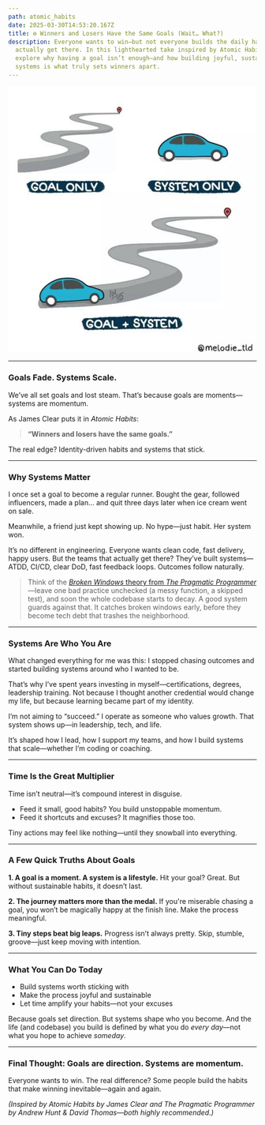 ```yaml
---
path: atomic_habits
date: 2025-03-30T14:53:20.167Z
title: ⚙️ Winners and Losers Have the Same Goals (Wait… What?)
description: Everyone wants to win—but not everyone builds the daily habits to
  actually get there. In this lighthearted take inspired by Atomic Habits, we
  explore why having a goal isn’t enough—and how building joyful, sustainable
  systems is what truly sets winners apart.
---
```

![Goal vs System](../assets/goal-vs-system.png "Goal vs System")

- - -

### Goals Fade. Systems Scale.

We’ve all set goals and lost steam. That’s because goals are moments—systems are momentum.

As James Clear puts it in *Atomic Habits*:

> **“Winners and losers have the same goals.”**

The real edge? Identity-driven habits and systems that stick.

- - -

### Why Systems Matter

I once set a goal to become a regular runner. Bought the gear, followed influencers, made a plan… and quit three days later when ice cream went on sale.

Meanwhile, a friend just kept showing up. No hype—just habit. Her system won.

It’s no different in engineering. Everyone wants clean code, fast delivery, happy users. But the teams that actually get there? They’ve built systems—ATDD, CI/CD, clear DoD, fast feedback loops. Outcomes follow naturally.

> Think of the [*Broken Windows* theory from *The Pragmatic Programmer*](https://medium.com/logistimo-engineering-blog/programming-and-broken-windows-5a52bb1b3f0b)—leave one bad practice unchecked (a messy function, a skipped test), and soon the whole codebase starts to decay.
> A good system guards against that. It catches broken windows early, before they become tech debt that trashes the neighborhood.

- - -

### Systems Are Who You Are

What changed everything for me was this: I stopped chasing outcomes and started building systems around who I wanted to be.

That’s why I’ve spent years investing in myself—certifications, degrees, leadership training. Not because I thought another credential would change my life, but because learning became part of my identity.

I’m not aiming to “succeed.” I operate as someone who values growth. That system shows up—in leadership, tech, and life.

It’s shaped how I lead, how I support my teams, and how I build systems that scale—whether I’m coding or coaching.

- - -

### Time Is the Great Multiplier

Time isn’t neutral—it’s compound interest in disguise.

* Feed it small, good habits? You build unstoppable momentum.
* Feed it shortcuts and excuses? It magnifies those too.

Tiny actions may feel like nothing—until they snowball into everything.

- - -

### A Few Quick Truths About Goals

**1. A goal is a moment. A system is a lifestyle.**
Hit your goal? Great. But without sustainable habits, it doesn’t last.

**2. The journey matters more than the medal.**
If you're miserable chasing a goal, you won’t be magically happy at the finish line. Make the process meaningful.

**3. Tiny steps beat big leaps.**
Progress isn’t always pretty. Skip, stumble, groove—just keep moving with intention.

- - -

### What You Can Do Today

* Build systems worth sticking with
* Make the process joyful and sustainable
* Let time amplify your habits—not your excuses

Because goals set direction. But systems shape who you become.
And the life (and codebase) you build is defined by what you do *every day*—not what you hope to achieve *someday*.

- - -

### Final Thought: Goals are direction. Systems are momentum.

Everyone wants to win. The real difference?
Some people build the habits that make winning inevitable—again and again.

*(Inspired by Atomic Habits by James Clear and The Pragmatic Programmer by Andrew Hunt & David Thomas—both highly recommended.)*